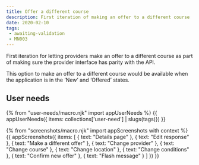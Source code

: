 ```yaml
---
title: Offer a different course
description: First iteration of making an offer to a different course
date: 2020-02-10
tags:
 - awaiting-validation
 - MN003
---
```


First iteration for letting providers make an offer to a different course as part of making sure the provider interface has parity with the API.

This option to make an offer to a different course would be available when the application is in the ‘New’ and ‘Offered’ states.

## User needs

{% from "user-needs/macro.njk" import appUserNeeds %}
{{ appUserNeeds({ items: collections['user-need'] | slugs(tags)}) }}

{% from "screenshots/macro.njk" import appScreenshots with context %}
{{ appScreenshots({
  items: [
    {
      text: "Details page"
    },
    {
      text: "Edit response"
    },
    {
      text: "Make a different offer"
    },
    {
      text: "Change provider"
    },
    {
      text: "Change course"
    },
    {
      text: "Change location"
    },
    {
      text: "Change conditions"
    },
    {
      text: "Confirm new offer"
    },
    {
      text: "Flash message"
    }
  ]
}) }}
